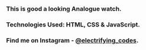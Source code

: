 ### This is good a looking Analogue watch.

### Technologies Used: HTML, CSS & JavaScript.

### Find me on Instagram - [@electrifying_codes][Instagram].

[Instagram]: https://www.instagram.com/electrifying_codes
